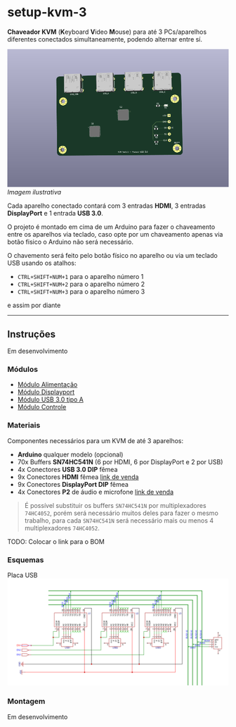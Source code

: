 # setup-kvm-3

**Chaveador KVM** (**K**eyboard **V**ideo **M**ouse) para até 3 PCs/aparelhos diferentes conectados simultaneamente, podendo alternar entre sí.

![KVM Switch Render!](/images/render.png)
_Imagem ilustrativa_

Cada aparelho conectado contará com 3 entradas **HDMI**, 3 entradas **DisplayPort** e 1 entrada **USB 3.0**.

O projeto é montado em cima de um Arduino para fazer o chaveamento entre os aparelhos via teclado, caso opte por um chaveamento apenas via botão fisico o Arduino não será necessário.

O chavemento será feito pelo botão físico no aparelho ou via um teclado USB usando os atalhos:

- `CTRL+SHIFT+NUM+1` para o aparelho número 1
- `CTRL+SHIFT+NUM+2` para o aparelho número 2
- `CTRL+SHIFT+NUM+3` para o aparelho número 3

e assim por diante

---

## Instruções

Em desenvolvimento

### Módulos

- [Módulo Alimentação](/docs/power-module.md)
- [Módulo Displayport](/docs/displayport-module.md)
- [Módulo USB 3.0 tipo A](/docs/usb-30-module.md)
- [Módulo Controle](/docs/controller-module.md)

### Materiais

Componentes necessários para um KVM de até 3 aparelhos:

- **Arduino** qualquer modelo (opcional)
- 70x Buffers **SN74HC541N** (6 por HDMI, 6 por DisplayPort e 2 por USB)
- 4x Conectores **USB 3.0 DIP** fêmea
- 9x Conectores **HDMI** fêmea [link de venda](https://pt.aliexpress.com/item/1005004321901753.html?spm=a2g0o.productlist.main.3.2f4c4bd4zNbfgg&algo_pvid=e8ba0e93-4177-44cf-a99c-585d2ebb48c4&aem_p4p_detail=202302081917461309186084719520000121513&algo_exp_id=e8ba0e93-4177-44cf-a99c-585d2ebb48c4-1&pdp_ext_f=%7B%22sku_id%22%3A%2212000028751193682%22%7D&pdp_npi=3%40dis%21BRL%2118.99%2116.71%21%21%21%21%21%40211bf48d16759126661676453d06b6%2112000028751193682%21sea%21BR%214164761864&curPageLogUid=yP8cfGhjvAHO&ad_pvid=202302081917461309186084719520000121513_2&ad_pvid=202302081917461309186084719520000121513_2)
- 9x Conectores **DisplayPort DIP** fêmea
- 4x Conectores **P2** de áudio e microfone [link de venda](https://pt.aliexpress.com/item/1005004688929020.html?spm=a2g0o.ppclist.product.16.73faLsI4LsI4iQ&pdp_npi=2%40dis%21BRL%21R%24%205%2C92%21R%24%205%2C92%21%21%21%21%21%402101f6b316766497700243772e69af%2112000030107125153%21btf&_t=pvid%3Ad92d09f6-7fa5-46f7-80e0-bc18aa72a762&afTraceInfo=1005004688929020__pc__pcBridgePPC__xxxxxx__1676649770&gatewayAdapt=glo2bra)

> É possível substituir os buffers `SN74HC541N` por multiplexadores `74HC4052`, porém será necessário muitos deles para fazer o mesmo trabalho, para cada `SN74HC541N` será necessário mais ou menos 4 multiplexadores `74HC4052`.

TODO: Colocar o link para o BOM

### Esquemas

Placa USB
![Placa USB!](/images/PCB-1.PNG)

### Montagem

Em desenvolvimento
